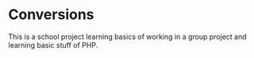 # Conversions

This is a school project learning basics of working in a group project and learning basic stuff of PHP.

